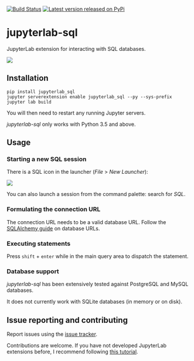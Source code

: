 [![Build Status](https://travis-ci.org/pbugnion/jupyterlab-sql.svg?branch=master)](https://travis-ci.org/pbugnion/jupyterlab-sql)
[![Latest version released on PyPi](https://img.shields.io/pypi/v/jupyterlab-sql.svg?style=flat-square&label=version)](https://pypi.python.org/pypi/jupyterlab-sql)

# jupyterlab-sql

JupyterLab extension for interacting with SQL databases.

![](./readme-images/screenshot.png)

## Installation

```
pip install jupyterlab_sql
jupyter serverextension enable jupyterlab_sql --py --sys-prefix
jupyter lab build
```

You will then need to restart any running Jupyter servers.

*jupyterlab-sql* only works with Python 3.5 and above.

## Usage

### Starting a new SQL session

There is a SQL icon in the launcher (*File* > *New Launcher*):

![](./readme-images/launcher.png)

You can also launch a session from the command palette: search for *SQL*.

### Formulating the connection URL

The connection URL needs to be a valid database URL. Follow the
[SQLAlchemy guide](https://docs.sqlalchemy.org/en/latest/core/engines.html#database-urls)
on database URLs.

### Executing statements

Press `shift` + `enter` while in the main query area to dispatch the
statement.

### Database support

*jupyterlab-sql* has been extensively tested against PostgreSQL and
MySQL databases.

It does not currently work with SQLite databases (in memory or on
disk).

## Issue reporting and contributing

Report issues using the [issue
tracker](https://github.com/pbugnion/jupyterlab-sql/issues).

Contributions are welcome. If you have not developed JupyterLab
extensions before, I recommend following [this
tutorial](https://jupyterlab.readthedocs.io/en/stable/developer/xkcd_extension_tutorial.html).
